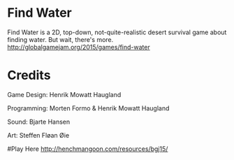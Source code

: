 # Find Water
Find Water is a 2D, top-down, not-quite-realistic desert survival game about finding water. But wait, there's more.
http://globalgamejam.org/2015/games/find-water

# Credits
Game Design: Henrik Mowatt Haugland

Programming: Morten Formo & Henrik Mowatt Haugland

Sound: Bjarte Hansen

Art: Steffen Fløan Øie

#Play Here
http://henchmangoon.com/resources/bgj15/
